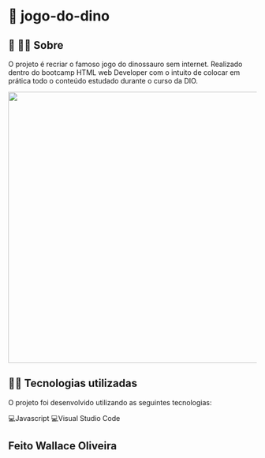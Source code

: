 # 👀 jogo-do-dino  

## 👀 👨🏻‍ Sobre
O projeto é recriar o famoso jogo do dinossauro sem internet. Realizado dentro do bootcamp HTML web Developer com o intuito de colocar em prática todo o conteúdo estudado durante o curso da DIO.

<img src=https://github.com/TheDudeThatCode/TheDudeThatCode/blob/master/Assets/dino.gif width="550">

## 👨‍💻️ Tecnologias utilizadas
O projeto foi desenvolvido utilizando as seguintes tecnologias:

💻️Javascript 💻️Visual Studio Code

## Feito Wallace Oliveira
